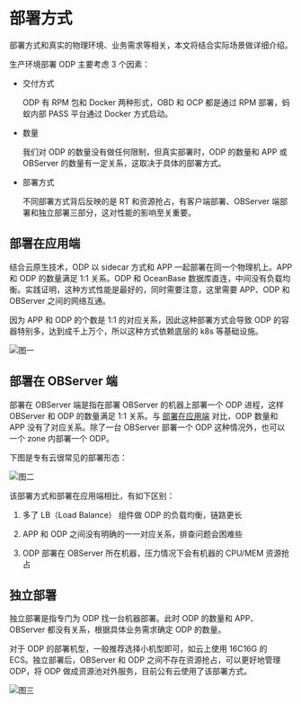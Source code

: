 # 部署方式

部署方式和真实的物理环境、业务需求等相关，本文将结合实际场景做详细介绍。

生产环境部署 ODP 主要考虑 3 个因素：

* 交付方式

  ODP 有 RPM 包和 Docker 两种形式，OBD 和 OCP 都是通过 RPM 部署，蚂蚁内部 PASS 平台通过 Docker 方式启动。

* 数量

  我们对 ODP 的数量没有做任何限制，但真实部署时，ODP 的数量和 APP 或 OBServer 的数量有一定关系，这取决于具体的部署方式。

* 部署方式

  不同部署方式背后反映的是 RT 和资源抢占，有客户端部署、OBServer 端部署和独立部署三部分，这对性能的影响至关重要。

## 部署在应用端

结合云原生技术，ODP 以 sidecar 方式和 APP 一起部署在同一个物理机上。APP 和 ODP 的数量满足 1:1 关系。ODP 和 OceanBase 数据库直连，中间没有负载均衡。实践证明，这种方式性能是最好的，同时需要注意，这里需要 APP、ODP 和 OBServer 之间的网络互通。

因为 APP 和 ODP 的个数是 1:1 的对应关系，因此这种部署方式会导致 ODP 的容器特别多，达到成千上万个，所以这种方式依赖底层的 k8s 等基础设施。

![图一]()

## 部署在 OBServer 端

部署在 OBServer 端是指在部署 OBServer 的机器上部署一个 ODP 进程，这样 OBServer 和 ODP 的数量满足 1:1 关系。与 [部署在应用端](#部署在应用端) 对比，ODP 数量和 APP 没有了对应关系。除了一台 OBServer 部署一个 ODP 这种情况外，也可以一个 zone 内部署一个 ODP。

下图是专有云很常见的部署形态：

![图二]()

该部署方式和部署在应用端相比，有如下区别：

1. 多了 LB（Load Balance） 组件做 ODP 的负载均衡，链路更长

2. APP 和 ODP 之间没有明确的一一对应关系，排查问题会困难些

3. ODP 部署在 OBServer 所在机器，压力情况下会有机器的 CPU/MEM 资源抢占

## 独立部署

独立部署是指专门为 ODP 找一台机器部署。此时 ODP 的数量和 APP、OBServer 都没有关系，根据具体业务需求确定 ODP 的数量。

对于 ODP 的部署机型，一般推荐选择小机型即可，如云上使用 16C16G 的 ECS。独立部署后，OBServer 和 ODP 之间不存在资源抢占，可以更好地管理 ODP，将 ODP 做成资源池对外服务，目前公有云使用了该部署方式。

![图三]()

